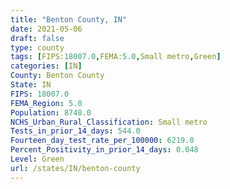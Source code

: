 ```yaml
---
title: "Benton County, IN"
date: 2021-05-06
draft: false
type: county
tags: [FIPS:18007.0,FEMA:5.0,Small metro,Green]
categories: [IN]
County: Benton County
State: IN
FIPS: 18007.0
FEMA_Region: 5.0
Population: 8748.0
NCHS_Urban_Rural_Classification: Small metro
Tests_in_prior_14_days: 544.0
Fourteen_day_test_rate_per_100000: 6219.0
Percent_Positivity_in_prior_14_days: 0.048
Level: Green
url: /states/IN/benton-county
---
```



